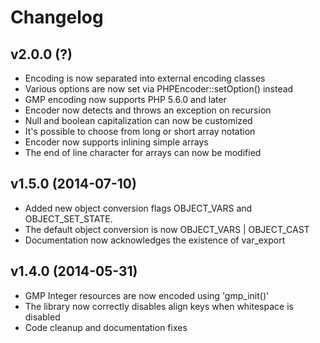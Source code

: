 # Changelog #

## v2.0.0 (?) ##

  * Encoding is now separated into external encoding classes
  * Various options are now set via PHPEncoder::setOption() instead
  * GMP encoding now supports PHP 5.6.0 and later
  * Encoder now detects and throws an exception on recursion
  * Null and boolean capitalization can now be customized
  * It's possible to choose from long or short array notation
  * Encoder now supports inlining simple arrays
  * The end of line character for arrays can now be modified

## v1.5.0 (2014-07-10) ##

  * Added new object conversion flags OBJECT_VARS and OBJECT_SET_STATE.
  * The default object conversion is now OBJECT_VARS | OBJECT_CAST
  * Documentation now acknowledges the existence of var_export

## v1.4.0 (2014-05-31) ##

  * GMP Integer resources are now encoded using 'gmp_init()'
  * The library now correctly disables align keys when whitespace is disabled
  * Code cleanup and documentation fixes
